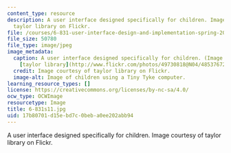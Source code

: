 ```yaml
---
content_type: resource
description: A user interface designed specifically for children. Image courtesy of
  taylor library on Flickr.
file: /courses/6-831-user-interface-design-and-implementation-spring-2011/17b80701d15ebd7c0beba0ee202abb94_6-831s11.jpg
file_size: 50780
file_type: image/jpeg
image_metadata:
  caption: A user interface designed specifically for children. (Image courtesy of
    [taylor library](http://www.flickr.com/photos/49730818@N04/4853767228/) on Flickr.)
  credit: Image courtesy of taylor library on Flickr.
  image-alt: Image of children using a Tiny Tyke computer.
learning_resource_types: []
license: https://creativecommons.org/licenses/by-nc-sa/4.0/
ocw_type: OCWImage
resourcetype: Image
title: 6-831s11.jpg
uid: 17b80701-d15e-bd7c-0beb-a0ee202abb94
---
```

A user interface designed specifically for children. Image courtesy of taylor library on Flickr.